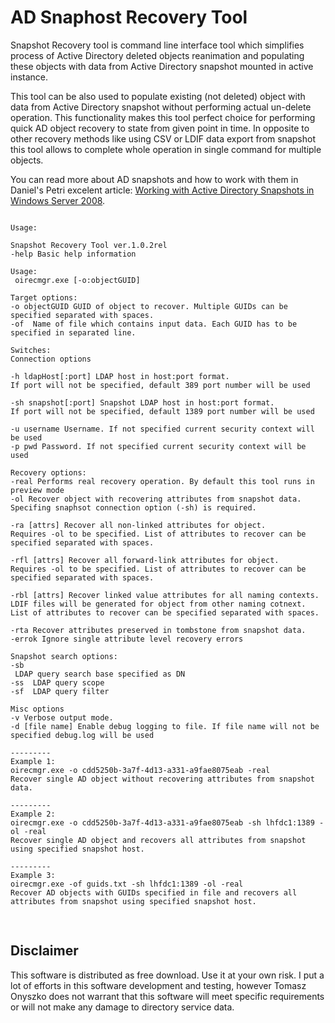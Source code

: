 # AD Snaphost Recovery Tool

Snapshot Recovery tool is command line interface tool which simplifies process of Active Directory deleted objects reanimation and populating these objects with data from Active Directory snapshot mounted in active instance.

This tool can be also used to populate existing (not deleted) object with data from Active Directory snapshot without performing actual un-delete operation. This functionality makes this tool perfect choice for performing quick AD object recovery to state from given point in time. In opposite to other recovery methods like using CSV or LDIF data export from snapshot this tool allows to complete whole operation in single command for multiple objects.

You can read more about AD snapshots and how to work with them in Daniel's Petri excelent article: [Working with Active Directory Snapshots in Windows Server 2008](https://petri.com/working-active-directory-snapshots-windows-server-2008).

<pre><code>
Usage:

Snapshot Recovery Tool ver.1.0.2rel
-help Basic help information

Usage:
 oirecmgr.exe [-o:objectGUID]

Target options:
-o objectGUID GUID of object to recover. Multiple GUIDs can be specified separated with spaces.
-of <file name> Name of file which contains input data. Each GUID has to be specified in separated line.

Switches:
Connection options

-h ldapHost[:port] LDAP host in host:port format. 
If port will not be specified, default 389 port number will be used

-sh snapshot[:port] Snapshot LDAP host in host:port format. 
If port will not be specified, default 1389 port number will be used

-u username Username. If not specified current security context will be used
-p pwd Password. If not specified current security context will be used

Recovery options:
-real Performs real recovery operation. By default this tool runs in preview mode
-ol Recover object with recovering attributes from snapshot data. 
Specifing snaphsot connection option (-sh) is required.

-ra [attrs] Recover all non-linked attributes for object. 
Requires -ol to be specified. List of attributes to recover can be specified separated with spaces.

-rfl [attrs] Recover all forward-link attributes for object. 
Requires -ol to be specified. List of attributes to recover can be specified separated with spaces.

-rbl [attrs] Recover linked value attributes for all naming contexts. 
LDIF files will be generated for object from other naming cotnext. List of attributes to recover can be specified separated with spaces.

-rta Recover attributes preserved in tombstone from snapshot data.
-errok Ignore single attribute level recovery errors

Snapshot search options:
-sb <search base> LDAP query search base specified as DN
-ss <base|onelevel|subtree> LDAP query scope
-sf <filter> LDAP query filter

Misc options
-v Verbose output mode.
-d [file name] Enable debug logging to file. If file name will not be specified debug.log will be used

---------
Example 1:
oirecmgr.exe -o cdd5250b-3a7f-4d13-a331-a9fae8075eab -real
Recover single AD object without recovering attributes from snapshot data.

---------
Example 2:
oirecmgr.exe -o cdd5250b-3a7f-4d13-a331-a9fae8075eab -sh lhfdc1:1389 -ol -real
Recover single AD object and recovers all attributes from snapshot using specified snapshot host.

---------
Example 3:
oirecmgr.exe -of guids.txt -sh lhfdc1:1389 -ol -real
Recover AD objects with GUIDs specified in file and recovers all attributes from snapshot using specified snapshot host.

</code>
</pre>

## Disclaimer

This software is distributed as free download. Use it at your own risk.
I put a lot of efforts in this software development and testing, however Tomasz Onyszko does not warrant that this software will meet specific requirements or will not make any damage to directory service data.
